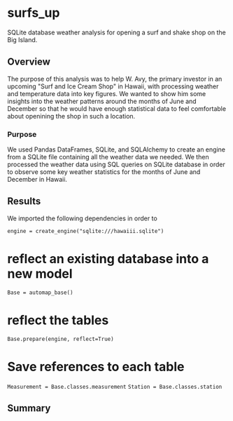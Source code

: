 # surfs_up
SQLite database weather analysis for opening a surf and shake shop on the Big Island.

## Overview
The purpose of this analysis was to help W. Avy, the primary investor in an upcoming "Surf and Ice Cream Shop" in Hawaii, with processing weather and temperature data into key figures. We wanted to show him some insights into the weather patterns around the months of June and December so that he would have enough statistical data to feel comfortable about openining the shop in such a location.
### Purpose
We used Pandas DataFrames, SQLite, and SQLAlchemy to create an engine from a SQLite file containing all the weather data we needed. We then processed the weather data using SQL queries on SQLite database in order to observe some key weather statistics for the months of June and December in Hawaii.


## Results

We imported the following dependencies in order to 




`engine = create_engine("sqlite:///hawaiii.sqlite")`

# reflect an existing database into a new model
`Base = automap_base()`
# reflect the tables
`Base.prepare(engine, reflect=True)`

# Save references to each table
`Measurement = Base.classes.measurement`
`Station = Base.classes.station`


## Summary

